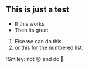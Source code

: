 ## This is just a test 
* If this works 
* Then its great 

1. Else we can do this 
2. or this for the numbered list. 

:Smiley:  not :angry: and do :pray:
